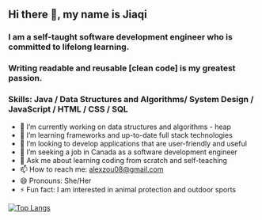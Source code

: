 ## Hi there 👋, my name is Jiaqi

### I am a self-taught software development engineer who is committed to lifelong learning.
### Writing readable and reusable [clean code] is my greatest passion. 

### Skills: Java / Data Structures and Algorithms/ System Design / JavaScript / HTML / CSS / SQL

- 🔭 I’m currently working on data structures and algorithms - heap
- 🌱 I’m learning frameworks and up-to-date full stack technologies 
- 👯 I’m looking to develop applications that are user-friendly and useful
- 🤔 I’m seeking a job in Canada as a software development engineer
- 💬 Ask me about learning coding from scratch and self-teaching
- 📫 How to reach me: alexzou08@gmail.com
- 😄 Pronouns: She/Her 
- ⚡ Fun fact: I am interested in animal protection and outdoor sports

[![Top Langs](https://github-readme-stats.vercel.app/api/top-langs/?username=alexzou08&layout=compact&theme=radical)](https://github.com/anuraghazra/github-readme-stats)

<!---
alexzou08/alexzou08 is a ✨ special ✨ repository because its `README.md` (this file) appears on your GitHub profile.
You can click the Preview link to take a look at your changes.
--->
